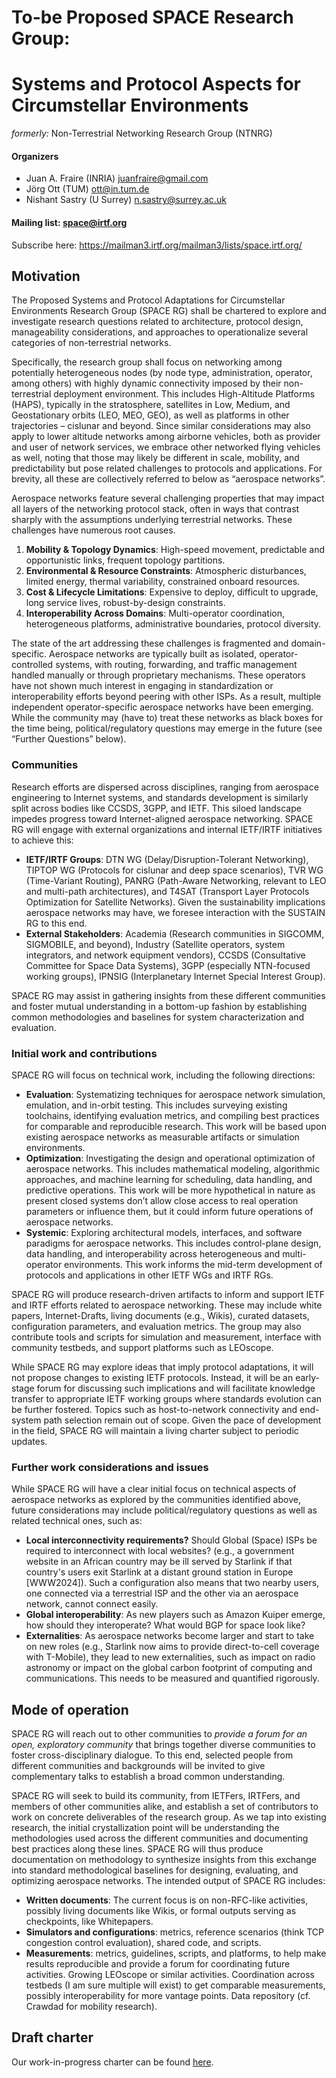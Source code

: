 # To-be Proposed SPACE Research Group:
# Systems and Protocol Aspects for Circumstellar Environments
_formerly:_ Non-Terrestrial Networking Research Group (NTNRG)

#### Organizers

* Juan A. Fraire (INRIA) <juanfraire@gmail.com>
* Jörg Ott (TUM) <ott@in.tum.de>
* Nishant Sastry (U Surrey) <n.sastry@surrey.ac.uk>

#### Mailing list: space@irtf.org
Subscribe here: https://mailman3.irtf.org/mailman3/lists/space.irtf.org/

## Motivation

The Proposed Systems and Protocol Adaptations for Circumstellar Environments Research Group (SPACE RG) shall be chartered to explore and investigate research questions related to architecture, protocol design, manageability considerations, and approaches to operationalize several categories of non-terrestrial networks. 

Specifically, the research group shall focus on networking among potentially heterogeneous nodes (by node type, administration, operator, among others) with highly dynamic connectivity imposed by their non-terrestrial deployment environment. This includes High-Altitude Platforms (HAPS), typically in the stratosphere, satellites in Low, Medium, and Geostationary orbits (LEO, MEO, GEO), as well as platforms in other trajectories – cislunar and beyond. Since similar considerations may also apply to lower altitude networks among airborne vehicles, both as provider and user of network services, we embrace other networked flying vehicles as well, noting that those may likely be different in scale, mobility, and predictability but pose related challenges to protocols and applications. For brevity, all these are collectively referred to below as “aerospace networks”.

Aerospace networks feature several challenging properties that may impact all layers of the networking protocol stack, often in ways that contrast sharply with the assumptions underlying terrestrial networks. These challenges have numerous root causes.

1. **Mobility & Topology Dynamics**: High-speed movement, predictable and opportunistic links, frequent topology partitions.
2. **Environmental & Resource Constraints**: Atmospheric disturbances, limited energy, thermal variability, constrained onboard resources.
3. **Cost & Lifecycle Limitations**: Expensive to deploy, difficult to upgrade, long service lives, robust-by-design constraints.
4. **Interoperability Across Domains**: Multi-operator coordination, heterogeneous platforms, administrative boundaries, protocol diversity.

The state of the art addressing these challenges is fragmented and domain-specific. Aerospace networks are typically built as isolated, operator-controlled systems, with routing, forwarding, and traffic management handled manually or through proprietary mechanisms. These operators have not shown much interest in engaging in standardization or interoperability efforts beyond peering with other ISPs.  As a result, multiple independent operator-specific aerospace networks have been emerging.  While the community may (have to) treat these networks as black boxes for the time being, political/regulatory questions may emerge in the future (see “Further Questions” below).

### Communities

Research efforts are dispersed across disciplines, ranging from aerospace engineering to Internet systems, and standards development is similarly split across bodies like CCSDS, 3GPP, and IETF. This siloed landscape impedes progress toward Internet-aligned aerospace networking.  SPACE RG will engage with external organizations and internal IETF/IRTF initiatives to achieve this:

* **IETF/IRTF Groups**: DTN WG (Delay/Disruption-Tolerant Networking), TIPTOP WG (Protocols for cislunar and deep space scenarios), TVR WG (Time-Variant Routing), PANRG  (Path-Aware Networking, relevant to LEO and multi-path architectures), and T4SAT (Transport Layer Protocols Optimization for Satellite Networks).  Given the sustainability implications aerospace networks may have, we foresee interaction with the SUSTAIN RG to this end.
* **External Stakeholders**: Academia (Research communities in SIGCOMM, SIGMOBILE, and beyond), Industry (Satellite operators, system integrators, and network equipment vendors), CCSDS (Consultative Committee for Space Data Systems), 3GPP (especially NTN-focused working groups), IPNSIG (Interplanetary Internet Special Interest Group).

SPACE RG may assist in gathering insights from these different communities and foster mutual understanding in a bottom-up fashion by establishing common methodologies and baselines for system characterization and evaluation.

### Initial work and contributions

SPACE RG will focus on technical work, including the following directions:

* **Evaluation**: Systematizing techniques for aerospace network simulation, emulation, and in-orbit testing. This includes surveying existing toolchains, identifying evaluation metrics, and compiling best practices for comparable and reproducible research. This work will be based upon existing aerospace networks as measurable artifacts or simulation environments.
* **Optimization**: Investigating the design and operational optimization of aerospace networks. This includes mathematical modeling, algorithmic approaches, and machine learning for scheduling, data handling, and predictive operations. This work will be more hypothetical in nature as present closed systems don’t allow close access to real operation parameters or influence them, but it could inform future operations of aerospace networks.
* **Systemic**: Exploring architectural models, interfaces, and software paradigms for aerospace networks. This includes control-plane design, data handling, and interoperability across heterogeneous and multi-operator environments. This work informs the mid-term development of protocols and applications in other IETF WGs and IRTF RGs.

SPACE RG will produce research-driven artifacts to inform and support IETF and IRTF efforts related to aerospace networking. These may include white papers, Internet-Drafts, living documents (e.g., Wikis), curated datasets, configuration parameters, and evaluation metrics. The group may also contribute tools and scripts for simulation and measurement, interface with community testbeds, and support platforms such as LEOscope. 

While SPACE RG may explore ideas that imply protocol adaptations, it will not propose changes to existing IETF protocols. Instead, it will be an early-stage forum for discussing such implications and will facilitate knowledge transfer to appropriate IETF working groups where standards evolution can be further fostered. Topics such as host-to-network connectivity and end-system path selection remain out of scope. Given the pace of development in the field, SPACE RG will maintain a living charter subject to periodic updates.

### Further work considerations and issues

While SPACE RG will have a clear initial focus on technical aspects of aerospace networks as explored by the communities identified above, future considerations may include political/regulatory questions as well as related technical ones, such as:

* **Local interconnectivity requirements?**  Should Global (Space) ISPs be required to interconnect with local websites? (e.g., a government website in an African country may be ill served by Starlink if that country's users exit Starlink at a distant ground station in Europe [WWW2024]). Such a configuration also means that two nearby users, one connected via a terrestrial ISP and the other via an aerospace network, cannot connect easily.
* **Global interoperability**: As new players such as Amazon Kuiper emerge, how should they interoperate? What would BGP for space look like?
* **Externalities**: As aerospace networks become larger and start to take on new roles (e.g., Starlink now aims to provide direct-to-cell coverage with T-Mobile), they lead to new externalities, such as impact on radio astronomy or impact on the global carbon footprint of computing and communications. This needs to be measured and quantified rigorously.

## Mode of operation

SPACE RG will reach out to other communities to *provide a forum for an open, exploratory community* that brings together diverse communities to foster cross-disciplinary dialogue.  To this end, selected people from different communities and backgrounds will be invited to give complementary talks to establish a broad common understanding.

SPACE RG will seek to build its community, from IETFers, IRTFers, and members of other communities alike, and establish a set of contributors to work on concrete deliverables of the research group.  As we tap into existing research, the initial crystallization point will be understanding the methodologies used across the different communities and documenting best practices along these lines.  SPACE RG will thus produce documentation on methodology to synthesize insights from this exchange into standard methodological baselines for designing, evaluating, and optimizing aerospace networks.  The intended output of SPACE RG includes:

* **Written documents**: The current focus is on non-RFC-like activities, possibly living documents like Wikis, or formal outputs serving as checkpoints, like Whitepapers.
* **Simulators and configurations**: metrics, reference scenarios (think TCP congestion control evaluation), shared code, and scripts.
* **Measurements**: metrics, guidelines, scripts, and platforms, to help make results reproducible and provide a forum for coordinating future activities.
Growing LEOscope or similar activities. Coordination across testbeds (I am sure multiple will exist) to get comparable measurements, possibly interoperability for more vantage points.
Data repository (cf. Crawdad for mobility research).

## Draft charter

Our work-in-progress charter can be found [here](charter.md).

